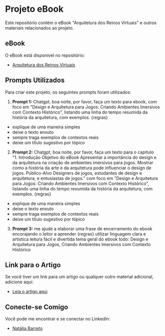 
# Projeto eBook

Este repositório contém o eBook "Arquitetura dos Reinos Virtuais" e outros materiais relacionados ao projeto.

## eBook

O eBook está disponível no repositório:
- [Arquitetura dos Reinos Virtuais](https://github.com/barretonatty/Projeto-eBook.git)

## Prompts Utilizados

Para criar este projeto, os seguintes prompts foram utilizados:
1. **Prompt 1:**
   Chatgpt, boa noite, por favor, faça um texto para ebook, com foco em "Design e Arquitetura para Jogos: Criando Ambientes Imersivos com Contexto Histórico", listando uma linha do tempo resumida da história da arquitetura, com exemplos.
{regras}
- explique de uma maneira simples
- deixe o texto enxuto
- sempre traga exemplos de contextos reais
- deixe um título sugestivo por tópico
2. **Prompt 2:**
  Chatgpt, boa noite, por favor, faça um texto para o capitulo
"1. Introdução
Objetivo do eBook
Apresentar a importância do design e da arquitetura na criação de ambientes imersivos para jogos.
Mostrar como a história da arte e da arquitetura pode influenciar o design de jogos.
Público-Alvo
Designers de jogos, estudantes de design e arquitetura, e entusiastas de jogos."
 com foco em "Design e Arquitetura para Jogos: Criando Ambientes Imersivos com Contexto Histórico", listando uma linha do tempo resumida da história da arquitetura, com exemplos.
{regras}
- explique de uma maneira simples
- deixe o texto enxuto
- sempre traga exemplos de contextos reais
- deixe um título sugestivo por tópico
3. **Prompt 3:**
  me ajude a elaborar uma frase de encerramento do ebook encorajando o leitor a aprender
{regras}
utilizar linguagem clara e artistica
leitura fácil e divertida
tema geral do ebook todo: Design e Arquitetura para Jogos, Criando Ambientes Imersivos com Contexto Histórico

## Link para o Artigo

Se você tiver um link para um artigo ou qualquer outro material adicional, adicione aqui:
- [Leia o artigo aqui](https://github.com/barretonatty/Projeto-eBook/blob/main/Arquitetura%20dos%20Reinos%20Virtuais.pdf)

## Conecte-se Comigo

Você pode me encontrar e se conectar no LinkedIn:
- [Natália Barreto](https://www.linkedin.com/in/natáliabarreto/)

